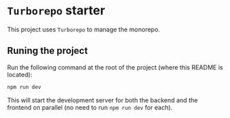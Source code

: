 # `Turborepo` starter

This project uses `Turborepo` to manage the monorepo.

## Runing the project

Run the following command at the root of the project (where this README is located):

```sh
npm run dev
```

This will start the development server for both the backend and the frontend on parallel
(no need to run `npm run dev` for each).

